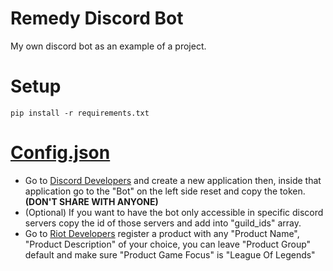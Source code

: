# Remedy Discord Bot
My own discord bot as an example of a project.
# Setup
```
pip install -r requirements.txt
```
# [Config.json](config.json)
- Go to [Discord Developers](https://discord.gg/red) and create a new application then, inside that application go to the "Bot" on the left side reset and copy the token. **(DON'T SHARE WITH ANYONE)**
- (Optional) If you want to have the bot only accessible in specific discord servers copy the id of those servers and add into "guild_ids" array.
- Go to [Riot Developers](https://developer.riotgames.com/) register a product with any "Product Name", "Product Description" of your choice, you can leave "Product Group" default and make sure "Product Game Focus" is "League Of Legends"